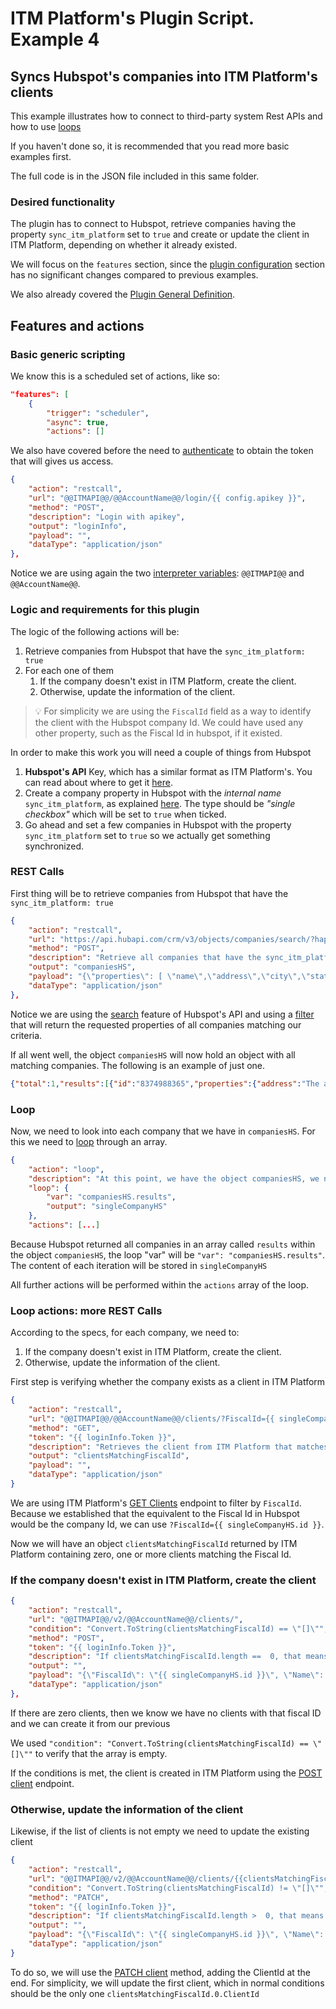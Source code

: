 # ITM Platform's Plugin Script. Example 4
## Syncs Hubspot's companies into ITM Platform's clients

This example illustrates how to connect to third-party system Rest APIs and how to use [loops](https://github.com/itmplatform/plugin-documentation#action-loop)

If you haven't done so, it is recommended that you read more basic examples first.

The full code is in the JSON file included in this same folder.

### Desired functionality

The plugin has to connect to Hubspot, retrieve companies having the property `sync_itm_platform` set to `true` and create or update the client in ITM Platform, depending on whether it already existed.

We will focus on the `features` section, since the [plugin configuration](https://github.com/itmplatform/plugin-documentation#plugin-configuration) section has no significant changes compared to previous examples.

We also already covered the [Plugin General Definition](https://github.com/itmplatform/plugin-documentation#plugin-general-definition).


## Features and actions
### Basic generic scripting
We know  this is a scheduled set of actions, like so:

```json
"features": [
    {
        "trigger": "scheduler",
        "async": true,
        "actions": []
```
We also have covered before the need to [authenticate](https://github.com/itmplatform/plugin-documentation#obtaining-the-itm-platform-authentication-token) to obtain the token that will gives us access.

```json
{
    "action": "restcall",
    "url": "@@ITMAPI@@/@@AccountName@@/login/{{ config.apikey }}",
    "method": "POST",
    "description": "Login with apikey",
    "output": "loginInfo",
    "payload": "",
    "dataType": "application/json"
},
```
Notice we are using again the two [interpreter variables](https://github.com/itmplatform/plugin-documentation#variables): `@@ITMAPI@@` and `@@AccountName@@`. 

### Logic and requirements for this plugin

The logic of the following actions will be:

1. Retrieve companies from Hubspot that have the `sync_itm_platform: true`
1. For each one of them
   1. If the company doesn't exist in ITM Platform, create the client.
   1. Otherwise, update the information of the client.

> :bulb: For simplicity we are using the `FiscalId` field as a way to identify the client with the Hubspot company Id. We could have used any other property, such as the Fiscal Id in hubspot, if it existed.

In order to make this work you will need a couple of things from Hubspot
1. **Hubspot's API** Key, which has a similar format as ITM Platform's. You can read about where to get it [here](https://knowledge.hubspot.com/integrations/how-do-i-get-my-hubspot-api-key).
1. Create a company property in Hubspot with the *internal name* `sync_itm_platform`, as explained [here](https://knowledge.hubspot.com/crm-setup/manage-your-properties). The type should be _"single checkbox"_ which will be set to `true` when ticked. 
1. Go ahead and set a few companies in Hubspot with the property `sync_itm_platform` set to `true` so we actually get something synchronized.


### REST Calls
First thing will be to retrieve companies from Hubspot that have the `sync_itm_platform: true`
```json
{
    "action": "restcall",
    "url": "https://api.hubapi.com/crm/v3/objects/companies/search/?hapikey={{ config.apikeyHubspot }}",
    "method": "POST",
    "description": "Retrieve all companies that have the sync_itm_platform field set to true",
    "output": "companiesHS",
    "payload": "{\"properties\": [ \"name\",\"address\",\"city\",\"state\", \"phone\" ], \"filterGroups\": [ { \"filters\": [ { \"propertyName\": \"sync_itm_platform\", \"operator\": \"EQ\", \"value\": \"true\" } ] } ]}",
    "dataType": "application/json"
},
```
Notice we are using the [search](https://developers.hubspot.com/docs/api/crm/search) feature of Hubspot's API and using a [filter](https://developers.hubspot.com/docs/api/crm/search#filter-search-results) that will return the requested properties of all companies matching our criteria.

If all went well, the object `companiesHS` will now hold an object with all matching companies. The following is an example of just one.

``` json
{"total":1,"results":[{"id":"8374988365","properties":{"address":"The address","city":"The city","createdate":"2022-04-02T11:12:48.141Z","hs_lastmodifieddate":"2022-04-05T20:31:44.896Z","hs_object_id":"8374988365","name":"Company Name","phone":"351911717475","state":null},"createdAt":"2022-04-02T11:12:48.141Z","updatedAt":"2022-04-05T20:31:44.896Z","archived":false}]}
```

### Loop
Now, we need to look into each company that we have in `companiesHS`. For this we need to [loop](https://github.com/itmplatform/plugin-documentation#action-loop) through an array.
```json 
{
    "action": "loop",
    "description": "At this point, we have the object companiesHS, we need to loop through them.",
    "loop": {
        "var": "companiesHS.results",
        "output": "singleCompanyHS"
    },
    "actions": [...]
```
Because Hubspot returned all companies in an array called `results` within the object `companiesHS`, the loop "var" will be `"var": "companiesHS.results"`. The content of each iteration will be stored in `singleCompanyHS`

All further actions will be performed within the `actions` array of the loop.

### Loop actions: more REST Calls
According to the specs, for each company, we need to:
1. If the company doesn't exist in ITM Platform, create the client.
1. Otherwise, update the information of the client.

First step is verifying whether the company exists as a client in ITM Platform

```json
{
    "action": "restcall",
    "url": "@@ITMAPI@@/@@AccountName@@/clients/?FiscalId={{ singleCompanyHS.id }}",
    "method": "GET",
    "token": "{{ loginInfo.Token }}",
    "description": "Retrieves the client from ITM Platform that matches de Fiscal ID (Company Id on Hubspot)",
    "output": "clientsMatchingFiscalId",
    "payload": "",
    "dataType": "application/json"
}
```
We are using ITM Platform's [GET Clients](https://developers.itmplatform.com/documentation/#clients-clients-get) endpoint to filter by `FiscalId`. Because we established that the equivalent to the Fiscal Id in Hubspot would be the company Id, we can use `?FiscalId={{ singleCompanyHS.id }}`. 

Now we will have an object `clientsMatchingFiscalId` returned by ITM Platform containing zero, one or more clients matching the Fiscal Id. 

### If the company doesn't exist in ITM Platform, create the client
```json
{
    "action": "restcall",
    "url": "@@ITMAPI@@/v2/@@AccountName@@/clients/",
    "condition": "Convert.ToString(clientsMatchingFiscalId) == \"[]\"",
    "method": "POST",
    "token": "{{ loginInfo.Token }}",
    "description": "If clientsMatchingFiscalId.length ==  0, that means we need to create the company on ITM Platform for the first time",
    "output": "",
    "payload": "{\"FiscalId\": \"{{ singleCompanyHS.id }}\", \"Name\": \"{{ singleCompanyHS.properties.name }}\" }",
    "dataType": "application/json"
},
``` 
If there are zero clients, then we know we have no clients with that fiscal ID and we can create it from our previous

We used `"condition": "Convert.ToString(clientsMatchingFiscalId) == \"[]\""` to verify that the array is empty.

If the conditions is met, the client is created in ITM Platform using the [POST client](https://developers.itmplatform.com/documentation/#clients-client-v2-post) endpoint.

### Otherwise, update the information of the client
Likewise, if the list of clients is not empty we need to update the existing client

```json
{
    "action": "restcall",
    "url": "@@ITMAPI@@/v2/@@AccountName@@/clients/{{clientsMatchingFiscalId.0.ClientId}}",
    "condition": "Convert.ToString(clientsMatchingFiscalId) != \"[]\"",
    "method": "PATCH",
    "token": "{{ loginInfo.Token }}",
    "description": "If clientsMatchingFiscalId.length >  0, that means that we just need to update it",
    "output": "",
    "payload": "{\"FiscalId\": \"{{ singleCompanyHS.id }}\", \"Name\": \"{{ singleCompanyHS.properties.name }}\" }",
    "dataType": "application/json"
}
```
To do so, we will use the [PATCH client](https://developers.itmplatform.com/documentation/#clients-client-v2-patch) method, adding the ClientId at the end. For simplicity, we will update the first client, which in normal conditions should be the only one `clientsMatchingFiscalId.0.ClientId`

